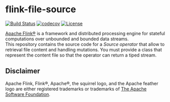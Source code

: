 # flink-file-source
[![Build Status](https://img.shields.io/travis/Fabricalab/streaming-flink-file-source.svg?branch=master&style=flat-square&logo=travis)](https://travis-ci.org/fabricalab/streaming-flink-file-source.svg?branch=master)
[![codecov](https://img.shields.io/codecov/c/github/fabricalab/streaming-flink-file-source/master?style=flat-square&logo=codecov)](https://codecov.io/gh/fabricalab/streaming-flink-file-source)
[![License](https://img.shields.io/badge/license-Apache%202.0-blue.svg?style=flat-square)](https://opensource.org/licenses/Apache-2.0)  

[Apache Flink®](https://flink.apache.org/) is a framework and distributed processing engine for stateful computations over unbounded and bounded data streams.  
This repository contains the source code for a *Source operator* that allow to retrieval file content and handling
 mutations.
You must provide a class that represent the content file so that the operator can return a tiped stream.
## Disclaimer
Apache Flink, Flink®, Apache®, the squirrel logo, and the Apache feather logo are either registered trademarks or trademarks of [The Apache Software Foundation](http://apache.org).
